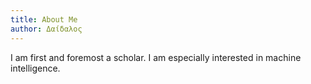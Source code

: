 ```yaml
---
title: About Me
author: Δαίδαλος
---
```


I am first and foremost a scholar. I am especially interested in machine intelligence.
